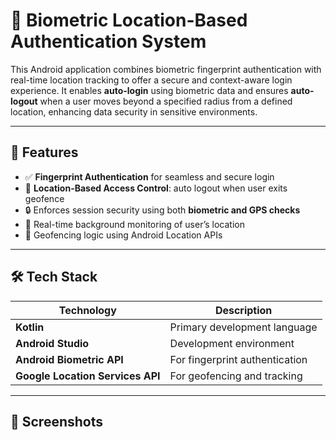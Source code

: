 # 🔐 Biometric Location-Based Authentication System

This Android application combines biometric fingerprint authentication with real-time location tracking to offer a secure and context-aware login experience. It enables **auto-login** using biometric data and ensures **auto-logout** when a user moves beyond a specified radius from a defined location, enhancing data security in sensitive environments.

---

## 🚀 Features

- ✅ **Fingerprint Authentication** for seamless and secure login
- 📍 **Location-Based Access Control**: auto logout when user exits geofence
- 🔒 Enforces session security using both **biometric and GPS checks**
- 🔄 Real-time background monitoring of user’s location
- 🧭 Geofencing logic using Android Location APIs

---

## 🛠️ Tech Stack

| Technology         | Description                                |
|--------------------|--------------------------------------------|
| **Kotlin**         | Primary development language               |
| **Android Studio** | Development environment                    |
| **Android Biometric API** | For fingerprint authentication     |
| **Google Location Services API** | For geofencing and tracking  |

---

## 📱 Screenshots
